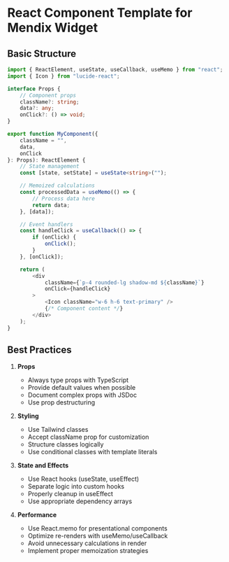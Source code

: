 # React Component Template for Mendix Widget

## Basic Structure

```typescript
import { ReactElement, useState, useCallback, useMemo } from "react";
import { Icon } from "lucide-react";

interface Props {
    // Component props
    className?: string;
    data?: any;
    onClick?: () => void;
}

export function MyComponent({ 
    className = "", 
    data,
    onClick 
}: Props): ReactElement {
    // State management
    const [state, setState] = useState<string>("");

    // Memoized calculations
    const processedData = useMemo(() => {
        // Process data here
        return data;
    }, [data]);

    // Event handlers
    const handleClick = useCallback(() => {
        if (onClick) {
            onClick();
        }
    }, [onClick]);

    return (
        <div 
            className={`p-4 rounded-lg shadow-md ${className}`}
            onClick={handleClick}
        >
            <Icon className="w-6 h-6 text-primary" />
            {/* Component content */}
        </div>
    );
}
```

## Best Practices

1. **Props**
   - Always type props with TypeScript
   - Provide default values when possible
   - Document complex props with JSDoc
   - Use prop destructuring

2. **Styling**
   - Use Tailwind classes
   - Accept className prop for customization
   - Structure classes logically
   - Use conditional classes with template literals

3. **State and Effects**
   - Use React hooks (useState, useEffect)
   - Separate logic into custom hooks
   - Properly cleanup in useEffect
   - Use appropriate dependency arrays

4. **Performance**
   - Use React.memo for presentational components
   - Optimize re-renders with useMemo/useCallback
   - Avoid unnecessary calculations in render
   - Implement proper memoization strategies
